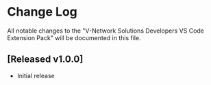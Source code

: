 # Change Log

All notable changes to the "V-Network Solutions Developers VS Code Extension Pack" will be documented in this file.

## [Released v1.0.0]

- Initial release
